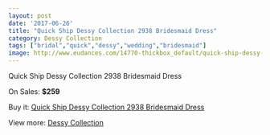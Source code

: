 ```yaml
---
layout: post
date: '2017-06-26'
title: "Quick Ship Dessy Collection 2938 Bridesmaid Dress"
category: Dessy Collection
tags: ["bridal","quick","dessy","wedding","bridesmaid"]
image: http://www.eudances.com/14770-thickbox_default/quick-ship-dessy-collection-2938-bridesmaid-dress.jpg
---
```

Quick Ship Dessy Collection 2938 Bridesmaid Dress

On Sales: **$259**
<a href="https://www.eudances.com/en/dessy-collection/4409-quick-ship-dessy-collection-2938-bridesmaid-dress.html"><amp-img layout="responsive" width="600" height="600" src="//www.eudances.com/14770-thickbox_default/quick-ship-dessy-collection-2938-bridesmaid-dress.jpg" alt="Quick Ship Dessy Collection 2938 Bridesmaid Dress 0" /></a>
<a href="https://www.eudances.com/en/dessy-collection/4409-quick-ship-dessy-collection-2938-bridesmaid-dress.html"><amp-img layout="responsive" width="600" height="600" src="//www.eudances.com/14776-thickbox_default/quick-ship-dessy-collection-2938-bridesmaid-dress.jpg" alt="Quick Ship Dessy Collection 2938 Bridesmaid Dress 1" /></a>
<a href="https://www.eudances.com/en/dessy-collection/4409-quick-ship-dessy-collection-2938-bridesmaid-dress.html"><amp-img layout="responsive" width="600" height="600" src="//www.eudances.com/14775-thickbox_default/quick-ship-dessy-collection-2938-bridesmaid-dress.jpg" alt="Quick Ship Dessy Collection 2938 Bridesmaid Dress 2" /></a>
<a href="https://www.eudances.com/en/dessy-collection/4409-quick-ship-dessy-collection-2938-bridesmaid-dress.html"><amp-img layout="responsive" width="600" height="600" src="//www.eudances.com/14774-thickbox_default/quick-ship-dessy-collection-2938-bridesmaid-dress.jpg" alt="Quick Ship Dessy Collection 2938 Bridesmaid Dress 3" /></a>
<a href="https://www.eudances.com/en/dessy-collection/4409-quick-ship-dessy-collection-2938-bridesmaid-dress.html"><amp-img layout="responsive" width="600" height="600" src="//www.eudances.com/14773-thickbox_default/quick-ship-dessy-collection-2938-bridesmaid-dress.jpg" alt="Quick Ship Dessy Collection 2938 Bridesmaid Dress 4" /></a>
<a href="https://www.eudances.com/en/dessy-collection/4409-quick-ship-dessy-collection-2938-bridesmaid-dress.html"><amp-img layout="responsive" width="600" height="600" src="//www.eudances.com/14772-thickbox_default/quick-ship-dessy-collection-2938-bridesmaid-dress.jpg" alt="Quick Ship Dessy Collection 2938 Bridesmaid Dress 5" /></a>
<a href="https://www.eudances.com/en/dessy-collection/4409-quick-ship-dessy-collection-2938-bridesmaid-dress.html"><amp-img layout="responsive" width="600" height="600" src="//www.eudances.com/14771-thickbox_default/quick-ship-dessy-collection-2938-bridesmaid-dress.jpg" alt="Quick Ship Dessy Collection 2938 Bridesmaid Dress 6" /></a>

Buy it: [Quick Ship Dessy Collection 2938 Bridesmaid Dress](https://www.eudances.com/en/dessy-collection/4409-quick-ship-dessy-collection-2938-bridesmaid-dress.html "Quick Ship Dessy Collection 2938 Bridesmaid Dress")

View more: [Dessy Collection](https://www.eudances.com/en/60-Dessy-Collection "Dessy Collection")